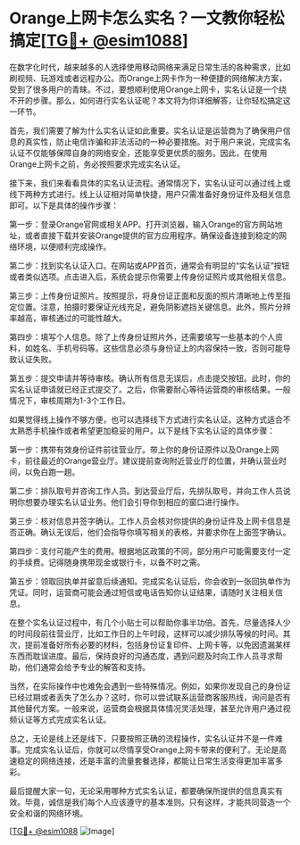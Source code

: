 # Orange上网卡怎么实名？一文教你轻松搞定[[TG💪+ @esim1088](https://t.me/s/esim1088)]

在数字化时代，越来越多的人选择使用移动网络来满足日常生活的各种需求，比如刷视频、玩游戏或者远程办公。而Orange上网卡作为一种便捷的网络解决方案，受到了很多用户的青睐。不过，要想顺利使用Orange上网卡，实名认证是一个绕不开的步骤。那么，如何进行实名认证呢？本文将为你详细解答，让你轻松搞定这一环节。

首先，我们需要了解为什么实名认证如此重要。实名认证是运营商为了确保用户信息的真实性，防止电信诈骗和非法活动的一种必要措施。对于用户来说，完成实名认证不仅能够保障自身的网络安全，还能享受更优质的服务。因此，在使用Orange上网卡之前，务必按照要求完成实名认证。

接下来，我们来看看具体的实名认证流程。通常情况下，实名认证可以通过线上或线下两种方式进行。线上认证相对简单快捷，用户只需准备好身份证件及相关信息即可。以下是具体的操作步骤：

第一步：登录Orange官网或相关APP。打开浏览器，输入Orange的官方网站地址，或者直接下载并安装Orange提供的官方应用程序。确保设备连接到稳定的网络环境，以便顺利完成操作。

第二步：找到实名认证入口。在网站或APP首页，通常会有明显的“实名认证”按钮或者类似选项。点击进入后，系统会提示你需要上传身份证照片或其他相关信息。

第三步：上传身份证照片。按照提示，将身份证正面和反面的照片清晰地上传至指定位置。注意，拍摄时要保证光线充足，避免阴影遮挡关键信息。此外，照片分辨率越高，审核通过的可能性越大。

第四步：填写个人信息。除了上传身份证照片外，还需要填写一些基本的个人资料，如姓名、手机号码等。这些信息必须与身份证上的内容保持一致，否则可能导致认证失败。

第五步：提交申请并等待审核。确认所有信息无误后，点击提交按钮。此时，你的实名认证申请就已经正式提交了。之后，你需要耐心等待运营商的审核结果。一般情况下，审核周期为1-3个工作日。

如果觉得线上操作不够方便，也可以选择线下方式进行实名认证。这种方式适合不太熟悉手机操作或者希望更加稳妥的用户。以下是线下实名认证的具体步骤：

第一步：携带有效身份证件前往营业厅。带上你的身份证原件以及Orange上网卡，前往最近的Orange营业厅。建议提前查询附近营业厅的位置，并确认营业时间，以免白跑一趟。

第二步：排队取号并咨询工作人员。到达营业厅后，先排队取号，并向工作人员说明你想要办理实名认证业务。他们会引导你到相应的窗口进行操作。

第三步：核对信息并签字确认。工作人员会核对你提供的身份证件及上网卡信息是否正确。确认无误后，他们会指导你填写相关的表格，并要求你在上面签字确认。

第四步：支付可能产生的费用。根据地区政策的不同，部分用户可能需要支付一定的手续费。记得随身携带现金或银行卡，以备不时之需。

第五步：领取回执单并留意后续通知。完成实名认证后，你会收到一张回执单作为凭证。同时，运营商可能会通过短信或电话告知你认证结果，请随时关注相关信息。

在整个实名认证过程中，有几个小贴士可以帮助你事半功倍。首先，尽量选择人少的时间段前往营业厅，比如工作日的上午时段，这样可以减少排队等候的时间。其次，提前准备好所有必要的材料，包括身份证复印件、上网卡等，以免因遗漏某样东西而耽误进度。最后，保持良好的沟通态度，遇到问题及时向工作人员寻求帮助，他们通常会给予专业的解答和支持。

当然，在实际操作中也难免会遇到一些特殊情况。例如，如果你发现自己的身份证已经过期或者丢失了怎么办？这时，你可以尝试联系运营商客服热线，询问是否有其他替代方案。一般来说，运营商会根据具体情况灵活处理，甚至允许用户通过视频认证等方式完成实名认证。

总之，无论是线上还是线下，只要按照正确的流程操作，实名认证并不是一件难事。完成实名认证后，你就可以尽情享受Orange上网卡带来的便利了。无论是高速稳定的网络连接，还是丰富的流量套餐选择，都能让日常生活变得更加丰富多彩。

最后提醒大家一句，无论采用哪种方式实名认证，都要确保所提供的信息真实有效。毕竟，诚信是我们每个人应该遵守的基本准则。只有这样，才能共同营造一个安全和谐的网络环境。

[[TG💪+ @esim1088](https://t.me/s/esim1088) ![Image](https://i.postimg.cc/4NQfJmqS/Snipaste-2025-05-13-00-14-12.png)]